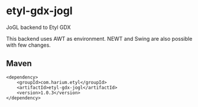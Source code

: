 # etyl-gdx-jogl
JoGL backend to Etyl GDX

This backend uses AWT as environment. NEWT and Swing are also possible with few changes.

## Maven
```
<dependency>
    <groupId>com.harium.etyl</groupId>
    <artifactId>etyl-gdx-jogl</artifactId>
    <version>1.0.3</version>
</dependency>
```
